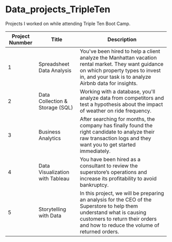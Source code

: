 # Data_projects_TripleTen
Projects I worked on while attending Triple Ten Boot Camp.


| Project Nunmber | Title | Description
|-----------------|-------|------------|
| 1 | Spreadsheet Data Analysis | You've been hired to help a client analyze the Manhattan vacation rental market. They want guidance on which property types to invest in, and your task is to analyze Airbnb data for insights.
| 2 | Data Collection & Storage (SQL) | Working with a database, you'll analyze data from competitors and test a hypothesis about the impact of weather on ride frequency. 
| 3 | Business Analytics | After searching for months, the company has finally found the right candidate to analyze their raw transaction logs and they want you to get started immediately.
| 4 | Data Visualization with Tableau | You have been hired as a consultant to review the superstore’s operations and increase its profitability to avoid bankruptcy.
| 5 | Storytelling with Data | In this project, we will be preparing an analysis for the CEO of the Superstore to help them understand what is causing customers to return their orders and how to reduce the volume of returned orders.
